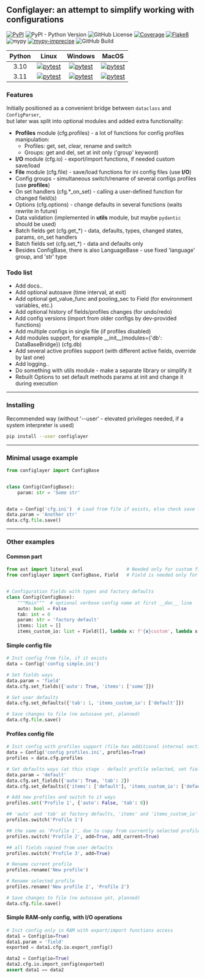 ## Configlayer: an attempt to simplify working with configurations

[![PyPI](https://img.shields.io/pypi/v/configlayer)](https://pypi.org/project/configlayer/)
![PyPI - Python Version](https://img.shields.io/pypi/pyversions/configlayer)
![GitHub License](https://img.shields.io/github/license/C0oo1D/configlayer)
[![Coverage](https://C0oo1D.github.io/configlayer/coverage.svg)](https://C0oo1D.github.io/configlayer/coverage/html/index.html)
[![Flake8](https://C0oo1D.github.io/configlayer/flake8.svg)](https://C0oo1D.github.io/configlayer/flake8/index.html)
![mypy](https://C0oo1D.github.io/configlayer/mypy.svg)
[![mypy-imprecise](https://C0oo1D.github.io/configlayer/mypy-imp.svg)](https://C0oo1D.github.io/configlayer/mypy/index.html)
![GitHub Build](https://github.com/C0oo1D/configlayer/actions/workflows/tests.yml/badge.svg)

| Python |                                                                Linux                                                                 |                                                                 Windows                                                                  |                                                                MacOS                                                                 |
|:------:|:------------------------------------------------------------------------------------------------------------------------------------:|:----------------------------------------------------------------------------------------------------------------------------------------:|:------------------------------------------------------------------------------------------------------------------------------------:|
|  3.10  | [![pytest](https://C0oo1D.github.io/configlayer/pytest_Linux_3.10.svg)](https://C0oo1D.github.io/configlayer/pytest/Linux_3.10.html) | [![pytest](https://C0oo1D.github.io/configlayer/pytest_Windows_3.10.svg)](https://C0oo1D.github.io/configlayer/pytest/Windows_3.10.html) | [![pytest](https://C0oo1D.github.io/configlayer/pytest_macOS_3.10.svg)](https://C0oo1D.github.io/configlayer/pytest/macOS_3.10.html) |
|  3.11  | [![pytest](https://C0oo1D.github.io/configlayer/pytest_Linux_3.11.svg)](https://C0oo1D.github.io/configlayer/pytest/Linux_3.11.html) | [![pytest](https://C0oo1D.github.io/configlayer/pytest_Windows_3.11.svg)](https://C0oo1D.github.io/configlayer/pytest/Windows_3.11.html) | [![pytest](https://C0oo1D.github.io/configlayer/pytest_macOS_3.11.svg)](https://C0oo1D.github.io/configlayer/pytest/macOS_3.11.html) |

### Features
Initially positioned as a convenient bridge between `dataclass` and `ConfigParser`,  
but later was split into optional modules and added extra functionality:
- **Profiles** module (cfg.profiles) - a lot of functions for config profiles manipulation:
  - Profiles: get, set, clear, rename and switch 
  - Groups: get and del, set at init only ('group' keyword)
- **I/O** module (cfg.io) - export/import functions, if needed custom save/load
- **File** module (cfg.file) - save/load functions for ini config files (use **I/O**)
- Config groups - simultaneous switch/rename of several configs profiles (use **profiles**)
- On set handlers (cfg.*_on_set) - calling a user-defined function for changed field(s)
- Options (cfg.options) - change defaults in several functions (waits rewrite in future)
- Data validation (implemented in **utils** module, but maybe `pydantic` should be used)
- Batch fields get (cfg.get_\*) - data, defaults, types, changed states, params, on_set handlers
- Batch fields set (cfg.set_\*) - data and defaults only
- Besides ConfigBase, there is also LanguageBase - use fixed 'language' group, and 'str' type

### Todo list

- Add docs..
- Add optional autosave (time interval, at exit)
- Add optional get_value_func and pooling_sec to Field (for environment variables, etc.)
- Add optional history of fields/profiles changes (for undo/redo)
- Add config versions (import from older configs by dev-provided functions)
- Add multiple configs in single file (if profiles disabled)
- Add modules support, for example \_\_init__(modules={'db': DataBaseBridge}) (cfg.db)
- Add several active profiles support (with different active fields, override by last one)
- Add logging..
- Do something with utils module - make a separate library or simplify it
- Rebuilt Options to set default methods params at init and change it during execution

----

### Installing

Recommended way (without '--user' - elevated privileges needed, if a system interpreter is used)

```sh
pip install --user configlayer
```

----

### Minimal usage example

```python
from configlayer import ConfigBase


class Config(ConfigBase):
    param: str = 'Some str'


data = Config('cfg.ini')  # Load from file if exists, else check save file possibility 
data.param = 'Another str'
data.cfg.file.save()
```

----

### Other examples

#### Common part

```python
from ast import literal_eval                # Needed only for custom fields import from str
from configlayer import ConfigBase, Field   # Field is needed only for custom fields I/O


# Configuration fields with types and factory defaults
class Config(ConfigBase):
    """Main"""  # optional verbose config name at first __doc__ line
    auto: bool = False
    tab: int = 0
    param: str = 'factory default'
    items: list = []
    items_custom_io: list = Field([], lambda x: f'{x}custom', lambda x: literal_eval(x[:-6]))
```

#### Simple config file

```python 
# Init config from file, if it exists
data = Config('config simple.ini')

# Set fields ways
data.param = 'field'
data.cfg.set_fields({'auto': True, 'items': ['some']})

# Set user defaults 
data.cfg.set_defaults({'tab': 1, 'items_custom_io': ['default']})

# Save changes to file (no autosave yet, planned)
data.cfg.file.save()
```

#### Profiles config file

```python
# Init config with profiles support (file has additional internal section)
data = Config('config profiles.ini', profiles=True)
profiles = data.cfg.profiles

# Set defaults ways (at this stage - default profile selected, set fields ways change defaults)
data.param = 'default'
data.cfg.set_fields({'auto': True, 'tab': 2})
data.cfg.set_defaults({'items': ['default'], 'items_custom_io': ['default']})

# Add new profiles and switch to it ways
profiles.set('Profile 1', {'auto': False, 'tab': 0})

## 'auto' and 'tab' at factory defaults, 'items' and 'items_custom_io' at user defaults
profiles.switch('Profile 1')

## the same as 'Profile 1', due to copy from currently selected profile
profiles.switch('Profile 2', add=True, add_current=True)

## all fields copied from user defaults
profiles.switch('Profile 3', add=True)

# Rename current profile
profiles.rename('New profile')

# Rename selected profile
profiles.rename('New profile 2', 'Profile 2')

# Save changes to file (no autosave yet, planned)
data.cfg.file.save()
```

#### Simple RAM-only config, with I/O operations

```python
# Init config only in RAM with export/import functions access
data1 = Config(io=True)
data1.param = 'field'
exported = data1.cfg.io.export_config()

data2 = Config(io=True)
data2.cfg.io.import_config(exported)
assert data1 == data2
```
